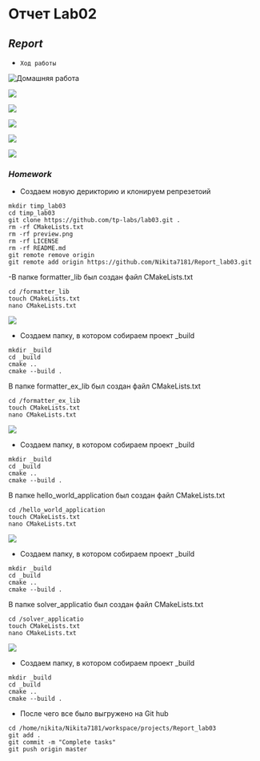 #           **Отчет Lab02**
##                *Report*
- `Ход работы`

![Домашняя работа](https://github.com/Nikita7181/lab03)

![](https://raw.githubusercontent.com/Nikita7181/Report_lab03/master/Screenshots/1.png)

![](https://raw.githubusercontent.com/Nikita7181/Report_lab03/master/Screenshots/2.png)

![](https://raw.githubusercontent.com/Nikita7181/Report_lab03/master/Screenshots/3.png)

![](https://raw.githubusercontent.com/Nikita7181/Report_lab03/master/Screenshots/4.png)

![](https://raw.githubusercontent.com/Nikita7181/Report_lab03/master/Screenshots/5.png)

### *Homework*
 - Создаем новую дерикторию и клонируем репрезетоий 
```
mkdir timp_lab03
cd timp_lab03
git clone https://github.com/tp-labs/lab03.git .
rm -rf CMakeLists.txt
rm -rf preview.png
rm -rf LICENSE
rm -rf README.md
git remote remove origin
git remote add origin https://github.com/Nikita7181/Report_lab03.git
```
-В папке formatter_lib был создан файл CMakeLists.txt

```
cd /formatter_lib
touch CMakeLists.txt
nano CMakeLists.txt 
```

![](https://raw.githubusercontent.com/Nikita7181/Report_lab03/master/Screenshots/6.png)

- Создаем папку, в котором собираем проект _build

```
mkdir _build
cd _build
cmake ..
cmake --build .
```

В папке formatter_ex_lib был создан файл CMakeLists.txt

```
cd /formatter_ex_lib
touch CMakeLists.txt
nano CMakeLists.txt 
```

![](https://github.com/Nikita7181/Report_lab03/blob/master/Screenshots/7.png)

- Создаем папку, в котором собираем проект _build

```
mkdir _build
cd _build
cmake ..
cmake --build .
```

В папке hello_world_application был создан файл CMakeLists.txt

```
cd /hello_world_application
touch CMakeLists.txt
nano CMakeLists.txt 
```

![](https://raw.githubusercontent.com/Nikita7181/Report_lab03/master/Screenshots/8.png)

- Создаем папку, в котором собираем проект _build

```
mkdir _build
cd _build
cmake ..
cmake --build .
```

В папке solver_applicatio был создан файл CMakeLists.txt

```
cd /solver_applicatio
touch CMakeLists.txt
nano CMakeLists.txt 
```

![](https://raw.githubusercontent.com/Nikita7181/Report_lab03/master/Screenshots/9.png)

- Создаем папку, в котором собираем проект _build

```
mkdir _build
cd _build
cmake ..
cmake --build .
```
- После чего все было выгружено на Git hub 

```
cd /home/nikita/Nikita7181/workspace/projects/Report_lab03
git add .
git commit -m "Complete tasks"
git push origin master
```
